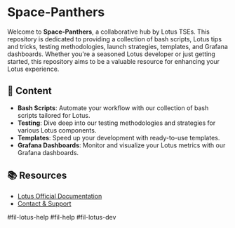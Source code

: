 # Space-Panthers

Welcome to **Space-Panthers**, a collaborative hub by Lotus TSEs. This repository is dedicated to providing a collection of bash scripts, Lotus tips and tricks, testing methodologies, launch strategies, templates, and Grafana dashboards. Whether you're a seasoned Lotus developer or just getting started, this repository aims to be a valuable resource for enhancing your Lotus experience.

## 🚀 Content

- **Bash Scripts**: Automate your workflow with our collection of bash scripts tailored for Lotus.
- **Testing**: Dive deep into our testing methodologies and strategies for various Lotus components.
- **Templates**: Speed up your development with ready-to-use templates.
- **Grafana Dashboards**: Monitor and visualize your Lotus metrics with our Grafana dashboards.

## 📚 Resources

- [Lotus Official Documentation](https://lotus.filecoin.io/)
- [Contact & Support](https://filecoin.io/slack)
  
#fil-lotus-help 
#fil-help
#fil-lotus-dev
